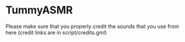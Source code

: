# TummyASMR

Please make sure that you properly credit the sounds that you use from here (credit links are in script/credits.gml)